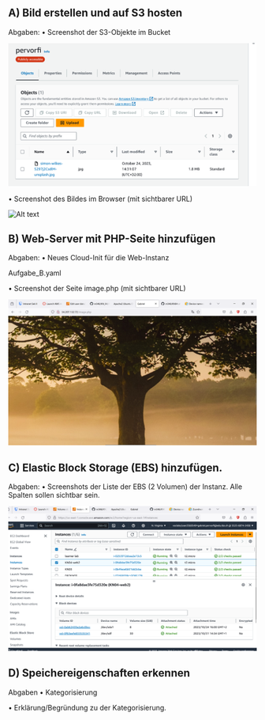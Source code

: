 ## A) Bild erstellen und auf S3 hosten

Abgaben:
• Screenshot der S3-Objekte im Bucket

![Alt text](image.png)

• Screenshot des Bildes im Browser (mit sichtbarer URL)

![Alt text](Baum_Bucket.png)

## B) Web-Server mit PHP-Seite hinzufügen

Abgaben:
• Neues Cloud-Init für die Web-Instanz

Aufgabe_B.yaml

• Screenshot der Seite image.php (mit sichtbarer URL)

![Alt text](KN04_Aufgaben_B.png)

## C) Elastic Block Storage (EBS) hinzufügen.

Abgaben:
• Screenshots der Liste der EBS (2 Volumen) der Instanz. Alle Spalten sollen sichtbar sein.

![Alt text](Aufgabe-C.png)

## D) Speichereigenschaften erkennen

Abgaben
• Kategorisierung


• Erklärung/Begründung zu der Kategorisierung.
